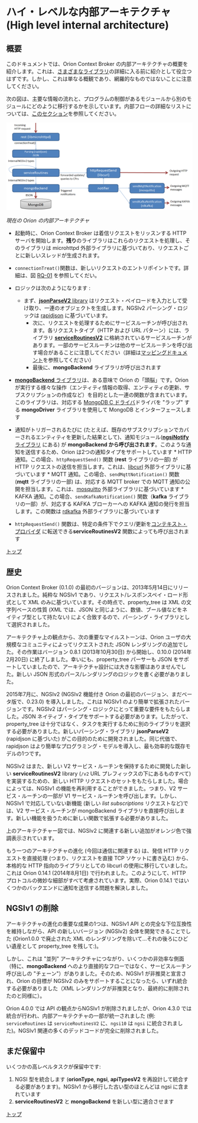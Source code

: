 # <a name="top"></a>ハイ・レベルな内部アーキテクチャ (High level internal architecture)

## 概要

このドキュメントでは、Orion Context Broker の内部アーキテクチャの概要を紹介します。これは、[さまざまなライブラリ](sourceCode.md)の詳細に入る前に紹介として役立つはずです。しかし、これは単なる概観であり、網羅的なものではないことに注意してください。

次の図は、主要な情報の流れと、プログラムの制御があるモジュールから別のモジュールにどのように移行するかを示しています。内部フローの詳細なリストについては、[このセクション](flowsIndex.md)を参照してください。

![Orion current internal architecture](../../manuals/devel/images/current_architecture.png)

_現在の Orion の内部アーキテクチャ_

* 起動時に、Orion Context Broker は着信リクエストをリッスンする HTTP サーバを開始します。**残り**のライブラリはこれらのリクエストを処理し、そのライブラリは microhttpd 外部ライブラリに基づいており、リクエストごとに新しいスレッドが生成されます。

* `connectionTreat()`関数は、新しいリクエストのエントリポイントです。詳細は、図 [RQ-01](sourceCode.md#flow-rq-01) を参照してくだい。
* ロジックは次のようになります :
	* まず、[**jsonParseV2** library](sourceCode.md#srclibjsonparsev2) はリクエスト・ペイロードを入力として受け取り、一連のオブジェクトを生成します。NGSIv2 パーシング・ロジックは [rapidjson](http://rapidjson.org) に基づいています。
        * 次に、リクエストを処理するためにサービスルーチンが呼び出されます。各リクエストタイプ（HTTP および URL パターン）には、ライブラリ [**serviceRoutinesV2**](sourceCode.md#srclibserviceroutinesv2) に格納されているサービスルーチンがあります。一部のサービスルーチンは他のサービスルーチンを呼び出す場合があることに注意してください（詳細は[マッピングドキュメント](ServiceRoutines.txt)を参照してください）
        * 最後に、**mongoBackend** ライブラリが呼び出されます
* [**mongoBackend** ライブラリ](sourceCode.md#srclibmongobackend)は、ある意味で Orion の「頭脳」です。Orion が実行する様々な操作（エンティティ情報の取得、エンティティの更新、サブスクリプションの作成など）を目的とした一連の関数が含まれています。このライブラリは、対応する [MongoDB C ドライバ](http://mongoc.org)ドライバを "ラップ" する **mongoDriver** ライブラリを使用して MongoDB とインターフェースします
* 通知がトリガーされるたびに (たとえば、既存のサブスクリプションでカバーされるエンティティを更新した結果として)、通知モジュール([**ngsiNotify** ライブラリ](sourceCode.md#srclibngsinotify) にある) が **mongoBackend から呼び出されます**。このような通知を送信するため、Orion は2つの通知タイプをサポートしています
        * HTTP 通知。この場合、`httpRequestSend()` 関数 (**rest** ライブラリの一部) が HTTP リクエストの送信を担当します。これは、[libcurl](https://curl.haxx.se/libcurl/) 外部ライブラリに基づいています
        * MQTT 通知。この場合、`sendMqttNotification()` 関数 (**mqtt** ライブラリの一部) は、対応する MQTT broker での MQTT 通知の公開を担当します。これは、[mosquitto](https://mosquitto.org/api/files/mosquitto-h.html) 外部ライブラリに基づいています
        * KAFKA 通知。この場合、`sendKafkaNotification()` 関数（**kafka** ライブラリの一部）が、対応する KAFKA ブローカーへの KAFKA 通知の発行を担当します。この関数は [rdkafka](https://github.com/confluentinc/librdkafka) 外部ライブラリに基づいています
* `httpRequestSend()` 関数は、特定の条件下でクエリ/更新を[コンテキスト・プロバイダ](../user/context_providers.md) に転送できる**serviceRoutinesV2** 関数によっても呼び出されます

[トップ](#top)

## 歴史

Orion Context Broker (0.1.0) の最初のバージョンは、2013年5月14日にリリースされました。純粋な NGSIv1 であり、リクエスト/レスポンスペイ・ロード形式として XML のみに基づいています。その時点で、property_tree は XML の文字列ベースの性質 (XML では、JSON と同じように、数値、ブール値などをネイティブ型として持たない) によく合致するので、パーシング・ライブラリとして選択されました。

アーキテクチャ上の観点から、次の重要なマイルストーンは、Orion ユーザの大規模なコミュニティによってリクエストされた JSON レンダリングの追加でした。その作業はバージョン 0.8.1 (2013年10月30日) から開始し、0.10.0 (2014年2月20日) に終了しました。幸いにも、property_tree パーサーも JSON をサポートしていましたので、アーキテクチャ設計には大きな影響はありませんでした。新しい JSON 形式のパース/レンダリングのロジックを書く必要がありました。

2015年7月に、NGSIv2 (NGSIv2 機能付き Orion の最初のバージョン、まだベータ版で、0.23.0) を導入しました。これは NGSIv1 のより簡単で拡張されたバージョンです。NGSIv2 はパーシング・ロジックにとって重要な要件をもたらしました。JSON ネイティブ・タイプをサポートする必要があります。したがって、property_tree は十分ではなく、タスクを実行するために別のライブラリを選択する必要がありました。新しいパーシング・ライブラリ **jsonParseV2** (rapidjson に基づいた) がこの目的のために開発されました。同じ代価で、rapidjson はより簡単なプログラミング・モデルを導入し、最も効率的な既存モデルの1つです。

NGSIv2 はまた、新しい V2 サービス・ルーチンを保持するために開発した新しい **serviceRoutinesV2**  library (`/v2` URL プレフィックスの下にあるものすべて) を実装するための、新しい HTTP リクエストのセットをもたらしました。場合によっては、NGSIv1 の機能を再利用することができました。つまり、V2 サービス・ルーチンの一部が V1 サービス・ルーチンを呼び出します。しかし、NGSIv1 で対応していない新機能 (新しい *list subscriptions* リクエストなど)では、V2 サービス・ルーチンが mongoBackend ライブラリを直接呼び出します。新しい機能を扱うために新しい関数で拡張する必要がありました。

上のアーキテクチャー図では、NGSIv2 に関連する新しい追加がオレンジ色で強調表示されています。

もう一つのアーキテクチャの進化 (今回は通信に関連する) は、発信 HTTP リクエストを直接処理 (つまり、リクエストを直接 TCP ソケットに書き込む) から、本格的な HTTP 指向のライブラリとしての libcurl の使用に移行していました。これは Orion 0.14.1 (2014年8月1日) で行われました。このようにして、HTTP プロトコルの微妙な細部がすべて考慮されています。実際、Orion 0.14.1 ではいくつかのバックエンドに通知を送信する問題を解決しました。

## NGSIv1 の削除

アーキテクチャの進化の重要な成果の1つは、NGSIv1 API との完全な下位互換性を維持しながら、API の新しいバージョン (NGSIv2) 全体を開発できることでした (Orion1.0.0 で廃止された XML のレンダリングを除いて...それの後ろにひどい遺産として property_tree を残して:)。

しかし、これは "並列" アーキテクチャにつながり、いくつかの非効率な側面（特に、**mongoBackend** へのより直接的なフローではなく、サービスルーチン呼び出しの "チェーン"）がありました。そのため、NGSIv1 が非推奨と宣言され、Orion の目標が NGSIv2 のみをサポートすることになったら、いずれ統合する必要がありました（XML レンダリングが非推奨となり、最終的に削除されたのと同様に）。

Orion 4.0.0 では API の観点からNGSIv1 が削除されましたが、Orion 4.3.0 では統合が行われ、内部アーキテクチャの一部が統一されました (例: `serviceRoutines` は `serviceRoutinesV2` に、`ngsi10` は `ngsi` に統合されました)。NGSIv1 関連の多くのデッドコードが完全に削除されました。

## まだ保留中

いくつかの高レベルタスクが保留中です:

1. NGSI 型を統合します (**orionType**, **ngsi**, **apiTypesV2** を再設計して統合する必要があります)。NGSIv1 から移行した古い型のほとんどは ngsi に含まれています
2. **serviceRoutinesV2** と **mongoBackend** を新しい型に適合させます

[トップ](#top)
